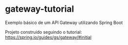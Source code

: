 # gateway-tutorial
Exemplo básico de um API Gateway utilizando Spring Boot

Projeto construido seguindo o tutorial: https://spring.io/guides/gs/gateway/#initial
